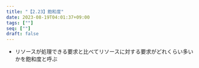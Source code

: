 ```yaml
---
title: "【2.23】飽和度"
date: 2023-08-19T04:01:37+09:00
tags: [""]
seq: [""]
draft: false
---
```


- リソースが処理できる要求と比べてリソースに対する要求がどれくらい多いかを飽和度と呼ぶ